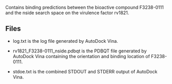 Contains binding predictions between the bioactive compound F3238-0111 and the nside search space on the virulence factor rv1821.

## Files

- log.txt is the log file generated by AutoDock Vina.

- rv1821_F3238-0111_nside.pdbqt is the PDBQT file generated by AutoDock Vina containing the orientation and binding location of F3238-0111.

- stdoe.txt is the combined STDOUT and STDERR output of AutoDock Vina.

